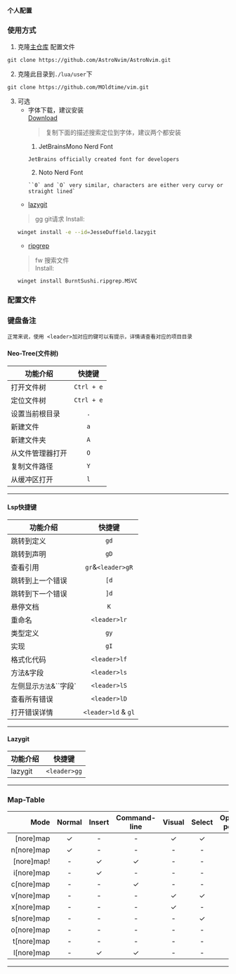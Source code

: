 **个人配置**

### 使用方式

1. 克隆[主仓库](https://github.com/AstroNvim/AstroNvim) 配置文件

```shell
git clone https://github.com/AstroNvim/AstroNvim.git
```

2. 克隆此目录到`./lua/user`下

```shell
git clone https://github.com/MOldtime/vim.git
```

3. 可选
    - 字体下载，建议安装  
        [Download](https://www.nerdfonts.com/font-downloads) 
        > 复制下面的描述搜索定位到字体，建议两个都安装
        1. JetBrainsMono Nerd Font
        ```
        JetBrains officially created font for developers
        ```
        2. Noto Nerd Font
        ```
        ``0` and `O` very similar, characters are either very curvy or straight lined` 
        ```
    - [lazygit](https://github.com/jesseduffield/lazygit)   
    > <leader>gg git请求
    Install:   
    ```Bash
    winget install -e --id=JesseDuffield.lazygit
    ```
    - [ripgrep](https://github.com/BurntSushi/ripgrep)  
    > <leader>fw 搜索文件  
    Install:
    ```Shell
    winget install BurntSushi.ripgrep.MSVC
    ```

### 配置文件


### 键盘备注

`正常来说，使用 <leader>加对应的键可以有提示，详情请查看对应的项目目录`

#### Neo-Tree(文件树)
| 功能介绍        | 快捷键     |
| --------------- | :--------: |
| 打开文件树      | `Ctrl + e` |
| 定位文件树      | `Ctrl + e` |
| 设置当前根目录  | `.`        |
| 新建文件        | `a`        |
| 新建文件夹      | `A`        |
| 从文件管理器打开| `O`        |
| 复制文件路径    | `Y`        |
| 从缓冲区打开    | `l`        |

---

#### Lsp快捷键
|功能介绍                  |快捷键             |
| ------------------------ | :---------------: |
| 跳转到定义               |`gd`               |
| 跳转到声明               |`gD`               |
| 查看引用                 |`gr`&`<leader>gR`  |
| 跳转到上一个错误         |`[d`               |
| 跳转到下一个错误         |`]d`               |
| 悬停文档                 |`K`                |
| 重命名                   |`<leader>lr`       |
| 类型定义                 |`gy`               |
| 实现                     |`gI`               |
| 格式化代码               |`<leader>lf`       |
| 方法&字段                |`<leader>ls`       |
| 左侧显示``方法``&``字段` |`<leader>lS`       |
| 查看所有错误             |`<leader>lD`       |
| 打开错误详情             |`<leader>ld` & `gl`|

---

#### Lazygit
|功能介绍|快捷键      |
| ------ | :--------: |
| lazygit|`<leader>gg`|

---


### Map-Table
|    Mode    | Normal | Insert | Command-line | Visual | Select | Operator-pending | Terminal | Lang-Arg |  
|-----------:|:------:|:------:|:------------:|:------:|:------:|:----------------:|:--------:|:--------:|  
| [nore]map  |   ✓    |   -    |      -       |   ✓    |    ✓   |        ✓         |    -     |    -     |
| n[nore]map |   ✓    |   -    |      -       |   -    |    -   |        -         |    -     |    -     |
| [nore]map! |   -    |   ✓    |      ✓       |   -    |    -   |        -         |    -     |    -     |
| i[nore]map |   -    |   ✓    |      -       |   -    |    -   |        -         |    -     |    -     |
| c[nore]map |   -    |   -    |      ✓       |   -    |    -   |        -         |    -     |    -     |
| v[nore]map |   -    |   -    |      -       |   ✓    |    ✓   |        -         |    -     |    -     |
| x[nore]map |   -    |   -    |      -       |   ✓    |    -   |        -         |    -     |    -     |
| s[nore]map |   -    |   -    |      -       |   -    |    ✓   |        -         |    -     |    -     |
| o[nore]map |   -    |   -    |      -       |   -    |    -   |        ✓         |    -     |    -     |
| t[nore]map |   -    |   -    |      -       |   -    |    -   |        -         |    ✓     |    -     |
| l[nore]map |   -    |   ✓    |      ✓       |   -    |    -   |        -         |    -     |    ✓     |
---
